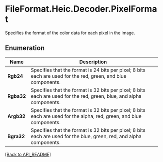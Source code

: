 # FileFormat.Heic.Decoder.PixelFormat

Specifies the format of the color data for each pixel in the image.

## Enumeration

Name | Description
------------ | -------------
**Rgb24** | Specifies that the format is 24 bits per pixel; 8 bits each are used for the red, green, and blue components.
**Rgba32** | Specifies that the format is 32 bits per pixel; 8 bits each are used for the red, green, blue, and alpha components.
**Argb32** | Specifies that the format is 32 bits per pixel; 8 bits each are used for the alpha, red, green, and blue components.
**Bgra32** | Specifies that the format is 32 bits per pixel; 8 bits each are used for the blue, green, red, and alpha components.

[[Back to API_README]](API_README.md)